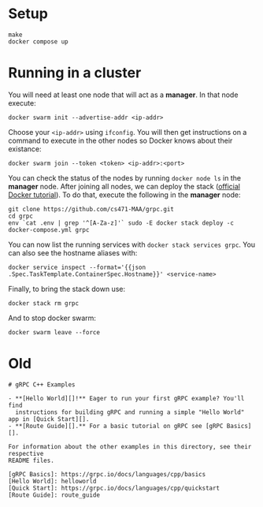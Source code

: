 # Setup

```shell
make
docker compose up
```

# Running in a cluster

You will need at least one node that will act as a **manager**. In that node execute:

```shell
docker swarm init --advertise-addr <ip-addr>
```

Choose your `<ip-addr>` using `ifconfig`. You will then get instructions on a command to execute in the other nodes so Docker knows about their existance:

```shell
docker swarm join --token <token> <ip-addr>:<port>
```

You can check the status of the nodes by running `docker node ls` in the **manager** node. After joining all nodes, we can deploy the stack ([official Docker tutorial](https://docs.docker.com/engine/swarm/stack-deploy/)). To do that, execute the following in the **manager** node:

```shell
git clone https://github.com/cs471-MAA/grpc.git
cd grpc
env `cat .env | grep '^[A-Za-z]'` sudo -E docker stack deploy -c docker-compose.yml grpc
```

You can now list the running services with `docker stack services grpc`. You can also see the hostname aliases with:

```shell
docker service inspect --format='{{json .Spec.TaskTemplate.ContainerSpec.Hostname}}' <service-name>
```

Finally, to bring the stack down use:

```shell
docker stack rm grpc
```

And to stop docker swarm:

```shell
docker swarm leave --force
```

# Old

```
# gRPC C++ Examples

- **[Hello World][]!** Eager to run your first gRPC example? You'll find
  instructions for building gRPC and running a simple "Hello World" app in [Quick Start][].
- **[Route Guide][].** For a basic tutorial on gRPC see [gRPC Basics][].

For information about the other examples in this directory, see their respective
README files.

[gRPC Basics]: https://grpc.io/docs/languages/cpp/basics
[Hello World]: helloworld
[Quick Start]: https://grpc.io/docs/languages/cpp/quickstart
[Route Guide]: route_guide
```
